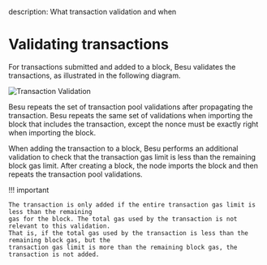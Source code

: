 description: What transaction validation and when
<!--- END of page meta data -->

# Validating transactions

For transactions submitted and added to a block, Besu validates the transactions, as illustrated in
the following diagram.

![Transaction Validation](../../images/transaction-validation.png)

Besu repeats the set of transaction pool validations after propagating the transaction. Besu
repeats the same set of validations when importing the block that includes the transaction, except
the nonce must be exactly right when importing the block.

When adding the transaction to a block, Besu performs an additional validation to check that the
transaction gas limit is less than the remaining block gas limit. After creating a block, the node
imports the block and then repeats the transaction pool validations.

!!! important

    The transaction is only added if the entire transaction gas limit is less than the remaining
    gas for the block. The total gas used by the transaction is not relevant to this validation.
    That is, if the total gas used by the transaction is less than the remaining block gas, but the
    transaction gas limit is more than the remaining block gas, the transaction is not added.